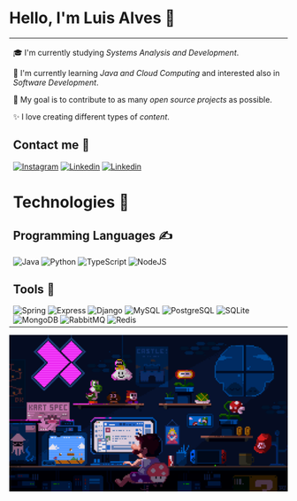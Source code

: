 # Hello, I'm Luis Alves 👋
<table> 
<td valign="center"> 
  
  🎓 I'm currently studying *Systems Analysis and Development*.

  🌱 I'm currently learning *Java and Cloud Computing* and interested also in *Software Development*.

  🎯 My goal is to contribute to as many *open source projects* as possible.

  ✨ I love  creating different types of *content*. 
    

## Contact me 📲

[![Instagram](https://img.shields.io/badge/Instagram-E4405F?style=for-the-badge&logo=instagram&logoColor=white)](https://www.instagram.com/alves.luis.3002)
[![Linkedin](https://img.shields.io/badge/LinkedIn-0077B5?style=for-the-badge&logo=linkedin&logoColor=white)](https://www.linkedin.com/in/luis-alves-8380b8268/)
[![Linkedin](https://img.shields.io/badge/Gmail-D14836?style=for-the-badge&logo=gmail&logoColor=white)](mailto:alves.luis.3002@gmail.com)<br/>

# Technologies 🚀

## Programming Languages ✍️

<img alt="Java" src="https://img.shields.io/badge/Java-ED8B00?style=for-the-badge&logo=openjdk&logoColor=white"/>
<img alt="Python" src="https://img.shields.io/badge/Python-3776AB?style=for-the-badge&logo=python&logoColor=white"/>
<img alt="TypeScript" src="https://img.shields.io/badge/TypeScript-007ACC?style=for-the-badge&logo=typescript&logoColor=white"/>
<img alt="NodeJS" src="https://img.shields.io/badge/Node.js-43853D?style=for-the-badge&logo=node.js&logoColor=white"/>


<br/>


## Tools 🔧

<img alt="Spring" src="https://img.shields.io/badge/Spring-6DB33F?style=for-the-badge&logo=spring&logoColor=white"/>
<img alt="Express" src="https://img.shields.io/badge/Express.js-404D59?style=for-the-badge"/>
<img alt="Django" src="https://img.shields.io/badge/Django-092E20?style=for-the-badge&logo=django&logoColor=white"/>
<img alt="MySQL" src="https://img.shields.io/badge/MySQL-00000F?style=for-the-badge&logo=mysql&logoColor=white"/>
<img alt="PostgreSQL" src="https://img.shields.io/badge/PostgreSQL-316192?style=for-the-badge&logo=postgresql&logoColor=white"/>
<img alt="SQLite" src="https://img.shields.io/badge/SQLite-07405E?style=for-the-badge&logo=sqlite&logoColor=white"/>
<img alt="MongoDB" src="https://img.shields.io/badge/MongoDB-4EA94B?style=for-the-badge&logo=mongodb&logoColor=white"/>
<img alt="RabbitMQ" src="https://img.shields.io/badge/rabbitmq-%23FF6600.svg?&style=for-the-badge&logo=rabbitmq&logoColor=white"/>
<img alt="Redis" src="https://img.shields.io/badge/redis-%23DD0031.svg?&style=for-the-badge&logo=redis&logoColor=white"/>


<br/>


</td>
</table>

<img src="img/mario.gif" alt="Mario Coding">
